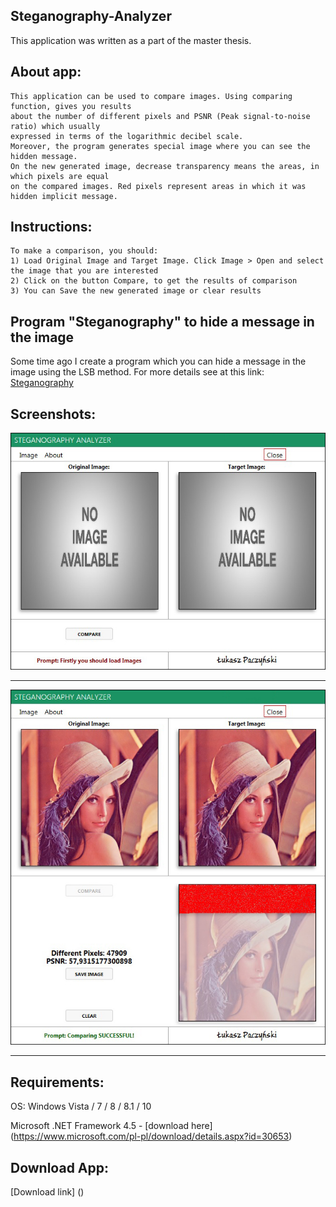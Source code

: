 ## Steganography-Analyzer
This application was written as a part of the master thesis.

## About app:
```
This application can be used to compare images. Using comparing function, gives you results
about the number of different pixels and PSNR (Peak signal-to-noise ratio) which usually 
expressed in terms of the logarithmic decibel scale.
Moreover, the program generates special image where you can see the hidden message.
On the new generated image, decrease transparency means the areas, in which pixels are equal
on the compared images. Red pixels represent areas in which it was hidden implicit message.
```

## Instructions:
```
To make a comparison, you should:
1) Load Original Image and Target Image. Click Image > Open and select the image that you are interested
2) Click on the button Compare, to get the results of comparison
3) You can Save the new generated image or clear results
```

## Program "Steganography" to hide a message in the image

Some time ago I create a program which you can hide a message in the image using the LSB method. 
For more details see at this link: [Steganography](https://github.com/luki00765/Steganography)



## Screenshots:

![Image](Screenshots/1.jpg)

----
![Image](Screenshots/2.jpg)

----

## Requirements:

OS: Windows Vista / 7 / 8 / 8.1 / 10

Microsoft .NET Framework 4.5 - [download here] (https://www.microsoft.com/pl-pl/download/details.aspx?id=30653)

## Download App:
[Download link] ()

